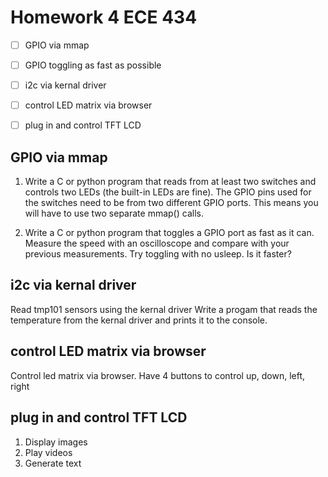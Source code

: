 # Homework 4 ECE 434

- [ ] GPIO via mmap
- [ ] GPIO toggling as fast as possible
- [ ] i2c via kernal driver
- [ ] control LED matrix via browser
- [ ] plug in and control TFT LCD


## GPIO via mmap
1. Write a C or python program that reads from at least two switches and controls two LEDs (the built-in LEDs are fine). The GPIO pins used for the switches need to be from two different GPIO ports. This means you will have to use two separate mmap() calls.

2. Write a C or python program that toggles a GPIO port as fast as it can. Measure the speed with an oscilloscope and compare with your previous measurements. Try toggling with no usleep. Is it faster? 

## i2c via kernal driver
Read tmp101 sensors using the kernal driver
Write a progam that reads the temperature from the kernal driver and prints it to the console.

## control LED matrix via browser
Control led matrix via browser. Have 4 buttons to control up, down, left, right

## plug in and control TFT LCD
1. Display images
2. Play videos
3. Generate text

